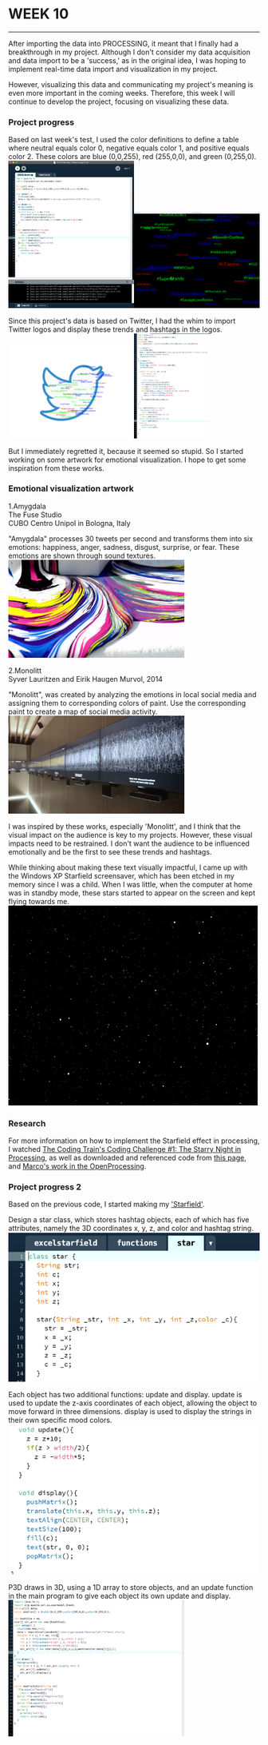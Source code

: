 # WEEK 10
***
After importing the data into PROCESSING, it meant that I finally had a breakthrough in my project. Although I don't consider my data acquisition and data import to be a 'success,' as in the original idea, I was hoping to implement real-time data import and visualization in my project. 

However, visualizing this data and communicating my project's meaning is even more important in the coming weeks. Therefore, this week I will continue to develop the project, focusing on visualizing these data.

### Project progress
Based on last week's test, I used the color definitions to define a table where neutral equals color 0, negative equals color 1, and positive equals color 2. These colors are blue (0,0,255), red (255,0,0), and green (0,255,0).<br>
<img src="https://github.com/GarveyMak123/Slave-to-the-Algorithm/blob/master/week%2010/testdevelop1.png" width="50%" height="50%"><img src="https://github.com/GarveyMak123/Slave-to-the-Algorithm/blob/master/week%2010/testdevelop2.png" width="50%" height="50%">

Since this project's data is based on Twitter, I had the whim to import Twitter logos and display these trends and hashtags in the logos.<br>
<img src="https://github.com/GarveyMak123/Slave-to-the-Algorithm/blob/master/week%2010/twitter.png" width="50%" height="50%"><img src="https://github.com/GarveyMak123/Slave-to-the-Algorithm/blob/master/week%2010/twitter2.png" width="30%" height="30%">

But I immediately regretted it, because it seemed so stupid. So I started working on some artwork for emotional visualization. I hope to get some inspiration from these works.


### Emotional visualization artwork

1.Amygdala<br>
The Fuse Studio<br>
CUBO Centro Unipol in Bologna, Italy<br>

"Amygdala" processes 30 tweets per second and transforms them into six emotions: happiness, anger, sadness, disgust, surprise, or fear. These emotions are shown through sound textures.<br>
<img src="https://github.com/GarveyMak123/Slave-to-the-Algorithm/blob/master/week%2010/Amygdala.jpg" width="70%" height="70%">

2.Monolitt<br>
Syver Lauritzen and Eirik Haugen Murvol, 2014 <br>

"Monolitt", was created by analyzing the emotions in local social media and assigning them to corresponding colors of paint. Use the corresponding paint to create a map of social media activity.<br>
<img src="https://github.com/GarveyMak123/Slave-to-the-Algorithm/blob/master/week%2010/Monolitt.png" width="70%" height="70%">

I was inspired by these works, especially 'Monolitt', and I think that the visual impact on the audience is key to my projects. However, these visual impacts need to be restrained. I don't want the audience to be influenced emotionally and be the first to see these trends and hashtags.

While thinking about making these text visually impactful, I came up with the Windows XP Starfield screensaver, which has been etched in my memory since I was a child. When I was little, when the computer at home was in standby mode, these stars started to appear on the screen and kept flying towards me.<br>
![](https://github.com/GarveyMak123/Slave-to-the-Algorithm/blob/master/week%2010/StarfieldSimulation.gif)

### Research
For more information on how to implement the Starfield effect in processing, I watched [The Coding Train's Coding Challenge #1: The Starry Night in Processing](https://www.youtube.com/watch?v=17WoOqgXsRM&t=3s), as well as downloaded and referenced code from [this page](https://cs.brynmawr.edu/Courses/cs110/spring2016dx/examples/12/starfield/), and [Marco's work in the OpenProcessing](https://www.openprocessing.org/sketch/304221/).

### Project progress 2
Based on the previous code, I started making my ['Starfield'](https://github.com/GarveyMak123/Slave-to-the-Algorithm/tree/master/week%2010/starfield).

Design a star class, which stores hashtag objects, each of which has five attributes, namely the 3D coordinates x, y, z, and color and hashtag string.<br>
![](https://github.com/GarveyMak123/Slave-to-the-Algorithm/blob/master/week%2010/1.png)<br>

Each object has two additional functions: update and display. update is used to update the z-axis coordinates of each object, allowing the object to move forward in three dimensions. display is used to display the strings in their own specific mood colors.<br>
![](https://github.com/GarveyMak123/Slave-to-the-Algorithm/blob/master/week%2010/2.png)<br>

P3D draws in 3D, using a 1D array to store objects, and an update function in the main program to give each object its own update and display.<br>
<img src="https://github.com/GarveyMak123/Slave-to-the-Algorithm/blob/master/week%2010/3.png" width="70%" height="70%"><br>
